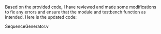 Based on the provided code, I have reviewed and made some modifications to fix any errors and ensure that the module and testbench function as intended. Here is the updated code:

SequenceGenerator.v
